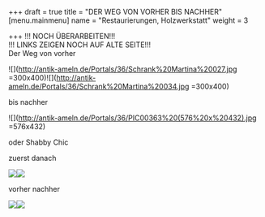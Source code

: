 +++
draft = true
title = "DER WEG VON VORHER BIS NACHHER"
[menu.mainmenu]
name = "Restaurierungen, Holzwerkstatt"
weight = 3

+++
!!! NOCH ÜBERARBEITEN!!!  
!!! LINKS ZEIGEN NOCH AUF ALTE SEITE!!!  
Der Weg von vorher

![](http://antik-ameln.de/Portals/36/Schrank%20Martina%20027.jpg =300x400)![](http://antik-ameln.de/Portals/36/Schrank%20Martina%20034.jpg =300x400)

bis nachher

![](http://antik-ameln.de/Portals/36/PIC00363%20(576%20x%20432).jpg =576x432)

oder Shabby Chic

zuerst danach

![](http://antik-ameln.de/Portals/36/shabby%20vorher%20(432%20x%20576).jpg)![](http://antik-ameln.de/Portals/36/shabby%20nachher(450%20x%20600).jpg)

vorher nachher

![](http://antik-ameln.de/Portals/36/panoram%20alt%20(450%20x%20600).jpg)![](http://antik-ameln.de/Portals/36/panoram%20neu%20(398%20x%20600).jpg)